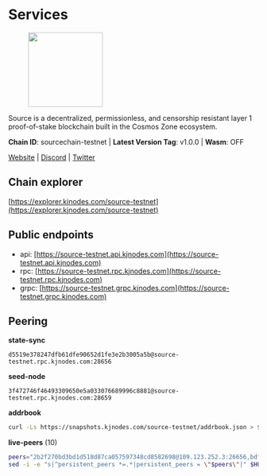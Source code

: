 # Services

<figure><img src="https://raw.githubusercontent.com/kj89/testnet_manuals/main/pingpub/logos/source.png" width="150" alt=""><figcaption></figcaption></figure>

Source is a decentralized, permissionless, and censorship resistant layer 1 proof-of-stake blockchain built in the Cosmos Zone ecosystem.

**Chain ID**: sourcechain-testnet | **Latest Version Tag**: v1.0.0 | **Wasm**: OFF

[Website](https://www.sourceprotocol.io/) | [Discord](https://discord.io/SourceProtocol) | [Twitter](https://www.twitter.com/sourceprotocol_)




## Chain explorer
[https://explorer.kjnodes.com/source-testnet](https://explorer.kjnodes.com/source-testnet)

## Public endpoints

* api: [https://source-testnet.api.kjnodes.com](https://source-testnet.api.kjnodes.com)
* rpc: [https://source-testnet.rpc.kjnodes.com](https://source-testnet.rpc.kjnodes.com)
* grpc: [https://source-testnet.grpc.kjnodes.com](https://source-testnet.grpc.kjnodes.com)

## Peering

**state-sync**

```text
d5519e378247dfb61dfe90652d1fe3e2b3005a5b@source-testnet.rpc.kjnodes.com:28656
```

**seed-node**

```text
3f472746f46493309650e5a033076689996c8881@source-testnet.rpc.kjnodes.com:28659
```

**addrbook**
```bash
curl -Ls https://snapshots.kjnodes.com/source-testnet/addrbook.json > $HOME/.source/config/addrbook.json
```

**live-peers** (10)
```bash
peers="2b2f270bd3bd1d518d87ca057597348cd8582698@109.123.252.3:26656,bdf9b6ad38b803358e7fd99f35b14795ebcd8144@190.2.155.67:29656,d960215e0788fcfc04b9e2e824e5751bf1efe7fc@65.108.82.152:26656,cac254555deea35a70c821abd7f3e7db47a46d55@65.109.92.241:20056,8b75c926d4060560dbbead7d8b0300b7b411ff9b@5.252.193.133:26656,c749b47c438842d9874b515de130dfb11431360f@147.182.211.27:26656,d5519e378247dfb61dfe90652d1fe3e2b3005a5b@65.109.68.190:28656,7143126daf3c0983745a0b10b83c8e794c4fb2fc@65.108.126.46:33656,c11b85deb59574812a7e6b9d6181df36bef15d2f@65.108.105.48:27656,9d16b552697cdce3c8b4f23de53708533d99bc59@165.232.144.133:26656"
sed -i -e "s|^persistent_peers *=.*|persistent_peers = \"$peers\"|" $HOME/.source/config/config.toml
```
